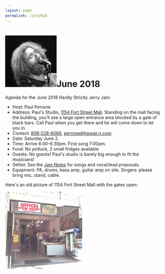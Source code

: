 ```yaml
---
layout: page
permalink: /jun2018
---
```

<h1><img class="ui avatar image" src="/images/jerryavatar.jpg">June 2018</h1>

Agenda for the June 2018 Hardly Strictly Jerry Jam:
 
   * Host: Paul Perrone
   * Address: Paul's Studio, [1154 Fort Street Mall](https://goo.gl/maps/mXqBNW5Y6FD2). Standing on the mall facing the building, you'll see a large open entrance area blocked by a gate of black bars. Call Paul when you get there and he will come down to let you in.  
   * Contact: [808-228-6066‬](tel:808-228-6066‬), [perrone@hawaii.rr.com](mailto:perrone@hawaii.rr.com)
   * Date: Saturday June 2. 
   * Time: Arrive 6:00-6:30pm. First song 7:00pm.
   * Food: No potluck, 2 small fridges available
   * Guests: No guests!  Paul's studio is barely big enough to fit the musicians!
   * Setlist:  See the [Jam Notes](http://bit.ly/2Hh6p8k) for songs and vocal/lead proposals. 
   * Equipment: PA, drums, bass amp, guitar amp on site. Singers: please bring mic, stand, cable.

Here's an old picture of 1154 Fort Street Mall with the gates open:

<img class="ui centered fluid image" src="/images/paul-studio.jpg">

